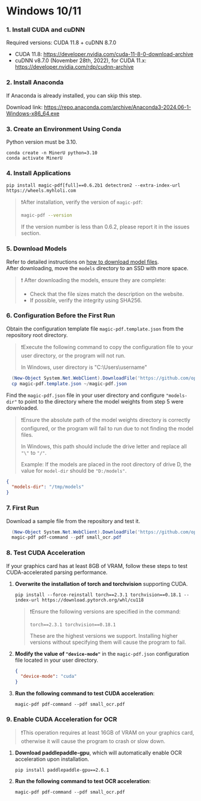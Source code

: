 # Windows 10/11

### 1. Install CUDA and cuDNN
Required versions: CUDA 11.8 + cuDNN 8.7.0
   - CUDA 11.8: https://developer.nvidia.com/cuda-11-8-0-download-archive
   - cuDNN v8.7.0 (November 28th, 2022), for CUDA 11.x: https://developer.nvidia.com/rdp/cudnn-archive
   
### 2. Install Anaconda
   If Anaconda is already installed, you can skip this step.
   
Download link: https://repo.anaconda.com/archive/Anaconda3-2024.06-1-Windows-x86_64.exe

### 3. Create an Environment Using Conda
   Python version must be 3.10.
   ```
   conda create -n MinerU python=3.10
   conda activate MinerU
   ```

### 4. Install Applications
   ```
   pip install magic-pdf[full]==0.6.2b1 detectron2 --extra-index-url https://wheels.myhloli.com
   ```
   >❗️After installation, verify the version of `magic-pdf`:
   >  ```bash
   >  magic-pdf --version
   >  ```
   > If the version number is less than 0.6.2, please report it in the issues section.
   
### 5. Download Models
   Refer to detailed instructions on [how to download model files](how_to_download_models_en.md).  
   After downloading, move the `models` directory to an SSD with more space.
   
   >❗ After downloading the models, ensure they are complete:
   >- Check that the file sizes match the description on the website.
   >- If possible, verify the integrity using SHA256.

### 6. Configuration Before the First Run
   Obtain the configuration template file `magic-pdf.template.json` from the repository root directory.
    
   >❗️Execute the following command to copy the configuration file to your user directory, or the program will not run.
   >   
   > In Windows, user directory is "C:\Users\username"
   
   ```powershell
     (New-Object System.Net.WebClient).DownloadFile('https://github.com/opendatalab/MinerU/raw/master/magic-pdf.template.json', 'magic-pdf.template.json')
     cp magic-pdf.template.json ~/magic-pdf.json
   ```

   Find the `magic-pdf.json` file in your user directory and configure `"models-dir"` to point to the directory where the model weights from step 5 were downloaded.
   
   > ❗️Ensure the absolute path of the model weights directory is correctly configured, or the program will fail to run due to not finding the model files.
   >    
   > In Windows, this path should include the drive letter and replace all `"\"` to `"/"`.
   >   
   > Example: If the models are placed in the root directory of drive D, the value for `model-dir` should be `"D:/models"`.
   
   ```json
   {
     "models-dir": "/tmp/models"
   }
   ```

### 7. First Run
   Download a sample file from the repository and test it.
   ```powershell
     (New-Object System.Net.WebClient).DownloadFile('https://github.com/opendatalab/MinerU/raw/master/demo/small_ocr.pdf', 'small_ocr.pdf')
     magic-pdf pdf-command --pdf small_ocr.pdf
   ```

### 8. Test CUDA Acceleration
   If your graphics card has at least 8GB of VRAM, follow these steps to test CUDA-accelerated parsing performance.
   1. **Overwrite the installation of torch and torchvision** supporting CUDA.
      ```
      pip install --force-reinstall torch==2.3.1 torchvision==0.18.1 --index-url https://download.pytorch.org/whl/cu118
      ```
      >❗️Ensure the following versions are specified in the command:
      >```
      > torch==2.3.1 torchvision==0.18.1
      >```
      >These are the highest versions we support. Installing higher versions without specifying them will cause the program to fail.
   2. **Modify the value of `"device-mode"`** in the `magic-pdf.json` configuration file located in your user directory.
     
      ```json
      {
        "device-mode": "cuda"
      }
      ```
   3. **Run the following command to test CUDA acceleration**:

      ```
      magic-pdf pdf-command --pdf small_ocr.pdf
      ```

### 9. Enable CUDA Acceleration for OCR
   >❗️This operation requires at least 16GB of VRAM on your graphics card, otherwise it will cause the program to crash or slow down.
   1. **Download paddlepaddle-gpu**, which will automatically enable OCR acceleration upon installation.
      ```
      pip install paddlepaddle-gpu==2.6.1
      ```
   2. **Run the following command to test OCR acceleration**:
      ```
      magic-pdf pdf-command --pdf small_ocr.pdf
      ```
